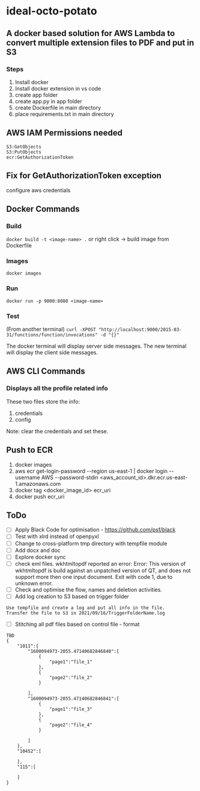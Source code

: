# ideal-octo-potato

## A docker based solution for AWS Lambda to convert multiple extension files to PDF and put in S3

### Steps

1. Install docker
2. Install docker extension in vs code
3. create app folder
4. create app.py in app folder
5. create Dockerfile in main directory
6. place requirements.txt in main directory

## AWS IAM Permissions needed

```S3:ListBucket
S3:GetObjects
S3:PutObjects
ecr:GetAuthorizationToken
```

## Fix for GetAuthorizationToken exception

configure aws credentials

## Docker Commands

### Build

```docker build -t <image-name> .```
or right click -> build image from Dockerfile

### Images

```docker images```

### Run

```docker run -p 9000:8080 <image-name>```

### Test

(From another terminal)
```curl -XPOST "http://localhost:9000/2015-03-31/functions/function/invocations" -d "{}"```

The docker terminal will display server side messages. The new terminal will display the client side messages.

## AWS CLI Commands

### Displays all the profile related info

These two files store the info:

1. credentials
2. config

Note: clear the credentials and set these.

## Push to ECR

1. docker images
2. aws ecr get-login-password --region us-east-1 | docker login --username AWS --password-stdin <aws_account_id>.dkr.ecr.us-east-1.amazonaws.com
3. docker tag <docker_image_id> ecr_uri
4. docker push ecr_uri

## ToDo

- [ ] Apply Black Code for optimisation - <https://github.com/psf/black>
- [ ] Test with xlrd instead of openpyxl
- [ ] Change to cross-platform tmp directory with tempfile module
- [ ] Add docx and doc
- [ ] Explore docker sync
- [ ] check eml files. wkhtmltopdf reported an error: Error: This version of wkhtmltopdf is build against an unpatched version of QT, and does not support more then one input document. Exit with code 1, due to unknown error.
- [ ] Check and optimise the flow, names and deletion activities.
- [ ] Add log creation to S3 based on trigger folder 
```
Use tempfile and create a log and put all info in the file.
Transfer the file to S3 in 2021/09/16/TriggerFolderName.log 
```
- [ ] Stitching all pdf files based on control file -  format

```
TBD
{
    "1011":{
        "1600094973-2055.47140682846840":[
            {
                "page1":"file_1"
            },
            {
                "page2":"file_2"
            }
        
        ],
        "1600094973-2055.47140682846841":[
            {
                "page1":"file_3"
            },
            {
                "page2":"file_4"
            }
        
        ]
    },
    "10452":[

    ],
    "115":[

    ]
}
```